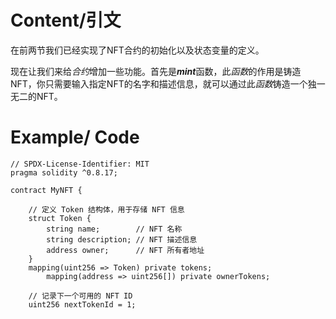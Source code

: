 # Content/引文

在前两节我们已经实现了NFT合约的初始化以及状态变量的定义。

现在让我们来给*合约*增加一些功能。首先是***mint***函数，此*函数*的作用是铸造NFT，你只需要输入指定NFT的名字和描述信息，就可以通过此*函数*铸造一个独一无二的NFT。
# Example/ Code
```
// SPDX-License-Identifier: MIT
pragma solidity ^0.8.17;

contract MyNFT {
    
    // 定义 Token 结构体，用于存储 NFT 信息
    struct Token {
        string name;        // NFT 名称
        string description; // NFT 描述信息
        address owner;      // NFT 所有者地址
    }
    mapping(uint256 => Token) private tokens;
		mapping(address => uint256[]) private ownerTokens;

    // 记录下一个可用的 NFT ID
    uint256 nextTokenId = 1;
```